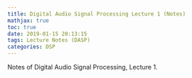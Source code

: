 ```yaml
---
title: Digital Audio Signal Processing Lecture 1 (Notes)
mathjax: true
toc: true
date: 2019-01-15 20:13:15
tags: Lecture Notes (DASP)
categories: DSP
---
```

Notes of Digital Audio Signal Processing, Lecture 1.
<!--more-->







